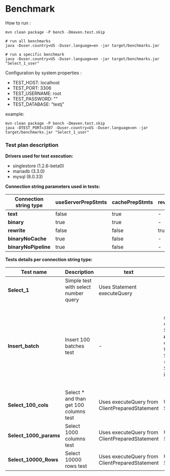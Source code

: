 # Benchmark

How to run : 
```script
mvn clean package -P bench -Dmaven.test.skip

# run all benchmarks
java -Duser.country=US -Duser.language=en -jar target/benchmarks.jar

# run a specific benchmark
java -Duser.country=US -Duser.language=en -jar target/benchmarks.jar "Select_1_user"
```

Configuration by system properties :
* TEST_HOST: localhost
* TEST_PORT: 3306
* TEST_USERNAME: root
* TEST_PASSWORD: ""
* TEST_DATABASE: "testj"

example: 
```script
mvn clean package -P bench -Dmaven.test.skip
java -DTEST_PORT=3307 -Duser.country=US -Duser.language=en -jar target/benchmarks.jar "Select_1_user"
```

### Test plan description

**Drivers used for test execution:**
* singlestore (1.2.6-beta0)
* mariadb (3.3.0)
* mysql (8.0.33) 

**Connection string parameters used in tests:**

|Connection string type|useServerPrepStmts|cachePrepStmts|rewriteBatchedStatements|prepStmtCacheSize|disablePipeline|
---|---|---|---|---|---
|**text**|false|true|-|-|-|
|**binary**|true|true|-|-|-|
|**rewrite**|false|false|true|-|-|
|**binaryNoCache**|true|false|-|0|-|
|**binaryNoPipeline**|true|false|-|0|true|

**Tests details per connection string type:**

|Test name|Description|text|binary|rewrite|binaryNoCache|binaryNoPipeline
---|---|---|---|---|---|---
|**Select_1**|Simple test with select number query|Uses Statement executeQuery|-|-|-|-|
|**Insert_batch**|Insert 100 batches test|-|_**singlestore**_ uses executeBatchPipeline from ServerPreparedStatement, _**mariadb**_ uses executeBatchStandard from ServerPreparedStatement (because STMT_BULK_OPERATIONS is disabled)|_**singlestore**_ uses executeWithRewrite from ClientPreparedStatement, _**mariadb**_ uses executeBatchPipeline from ClientPreparedStatement (because STMT_BULK_OPERATIONS is disabled and rewrite is deprecated - used bulk insert instead)|-|_**singlestore**_ uses executeBatchPipeline(but uses batch standard in fact as pipeline is disabled) from ServerPreparedStatement, _**mariadb**_ uses executeBatchStandard from ServerPreparedStatement (because STMT_BULK_OPERATIONS is disabled)|
|**Select_100_cols**|Select * and than get 100 columns test|Uses executeQuery from ClientPreparedStatement|Uses executeQuery from ServerPreparedStatement|-|Uses executeQuery from ServerPreparedStatement(COM_STMT_PREPARE is sent every execution)|-|
|**Select_1000_params**|Select 1000 columns test|Uses executeQuery from ClientPreparedStatement|Uses executeQuery from ServerPreparedStatement|-|-|-|
|**Select_10000_Rows**|Select 10000 rows test|Uses executeQuery from ClientPreparedStatement|Uses executeQuery from ServerPreparedStatement|-|-|-|